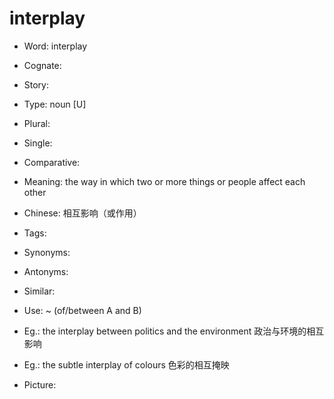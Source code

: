# interplay

- Word: interplay
- Cognate: 
- Story: 

- Type: noun [U]
- Plural: 
- Single: 
- Comparative: 
- Meaning: the way in which two or more things or people affect each other
- Chinese: 相互影响（或作用）
- Tags: 
- Synonyms: 
- Antonyms: 
- Similar: 
- Use: ~ (of/between A and B)
- Eg.: the interplay between politics and the environment 政治与环境的相互影响
- Eg.: the subtle interplay of colours 色彩的相互掩映
- Picture: 

